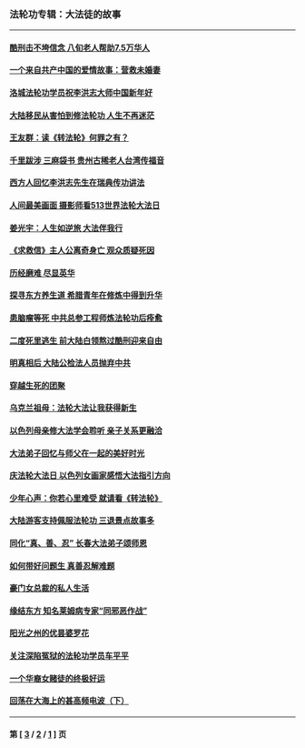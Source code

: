 ### 法轮功专辑：大法徒的故事
---
#### [酷刑击不垮信念 八旬老人帮助7.5万华人](../../pages/nf1147481/n12880712.md?05092113) 
#### [一个来自共产中国的爱情故事：营救未婚妻](../../pages/nf1147481/n12778386.md?05092113) 
#### [洛城法轮功学员祝李洪志大师中国新年好](../../pages/nf1147481/n12724685.md?05092113) 
#### [大陆移民从害怕到修法轮功 人生不再迷茫](../../pages/nf1147481/n12414325.md?05092113) 
#### [王友群：读《转法轮》何罪之有？](../../pages/nf1147481/n12408647.md?05092113) 
#### [千里跋涉 三麻袋书 贵州古稀老人台湾传福音](../../pages/nf1147481/n12198750.md?05092113) 
#### [西方人回忆李洪志先生在瑞典传功讲法](../../pages/nf1147481/n12099607.md?05092113) 
#### [人间最美画面 摄影师看513世界法轮大法日](../../pages/nf1147481/n12094118.md?05092113) 
#### [姜光宇：人生如逆旅 大法伴我行](../../pages/nf1147481/n12088664.md?05092113) 
#### [《求救信》主人公离奇身亡 观众质疑死因](../../pages/nf1147481/n11845215.md?05092113) 
#### [历经磨难 尽显英华](../../pages/nf1147481/n11723297.md?05092113) 
#### [探寻东方养生道 希腊青年在修炼中得到升华](../../pages/nf1147481/n11494502.md?05092113) 
#### [患脑瘤等死 中共总参工程师炼法轮功后痊愈](../../pages/nf1147481/n11466682.md?05092113) 
#### [二度死里逃生 前大陆白领熬过酷刑迎来自由](../../pages/nf1147481/n11368594.md?05092113) 
#### [明真相后 大陆公检法人员抛弃中共](../../pages/nf1147481/n11358618.md?05092113) 
#### [穿越生死的团聚](../../pages/nf1147481/n11258922.md?05092113) 
#### [乌克兰祖母：法轮大法让我获得新生](../../pages/nf1147481/n11269457.md?05092113) 
#### [以色列母亲修大法学会聆听 亲子关系更融洽](../../pages/nf1147481/n11268195.md?05092113) 
#### [大法弟子回忆与师父在一起的美好时光](../../pages/nf1147481/n11267759.md?05092113) 
#### [庆法轮大法日 以色列女画家感悟大法指引方向](../../pages/nf1147481/n11267735.md?05092113) 
#### [少年心声：你若心里难受 就请看《转法轮》](../../pages/nf1147481/n11267496.md?05092113) 
#### [大陆游客支持佩服法轮功 三退景点故事多](../../pages/nf1147481/n11267378.md?05092113) 
#### [同化“真、善、忍” 长春大法弟子颂师恩](../../pages/nf1147481/n11266497.md?05092113) 
#### [如何带好问题生 真善忍解难题](../../pages/nf1147481/n11243655.md?05092113) 
#### [豪门女总裁的私人生活](../../pages/nf1147481/n10127794.md?05092113) 
#### [缘结东方 知名莱姆病专家“同邪恶作战”](../../pages/nf1147481/n10682468.md?05092113) 
#### [阳光之州的优昙婆罗花](../../pages/nf1147481/n10546697.md?05092113) 
#### [关注深陷冤狱的法轮功学员车平平](../../pages/nf1147481/n10146883.md?05092113) 
#### [一个华裔女赌徒的终极好运](../../pages/nf1147481/n9147756.md?05092113) 
#### [回荡在大海上的甚高频电波（下）](../../pages/nf1147481/n8743186.md?05092113) 

---
#### 第 [ [3](./3.md?05092113) / [2](./2.md?05092113) / [1](./1.md?05092113) ] 页
